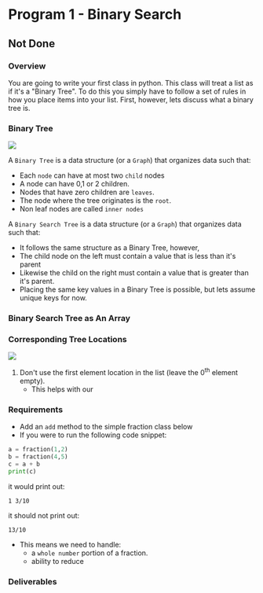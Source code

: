 
# Program 1 - Binary Search

## Not Done

### Overview

You are going to write your first class in python. This class will treat a list as if it's a "Binary Tree". 
To do this you simply have to follow a set of rules in how you place items into your list. First, however,
lets discuss what a binary tree is. 

### Binary Tree

![](http://cramster-image.s3.amazonaws.com/definitions/computerscience-5-img-1.png)

A `Binary Tree` is a data structure (or a `Graph`) that organizes data such that:
- Each `node` can have at most two `child` nodes 
- A node can have 0,1 or 2 children. 
- Nodes that have zero children are `leaves`. 
- The node where the tree originates is the `root`. 
- Non leaf nodes are called `inner nodes`

A `Binary Search Tree` is a data structure (or a `Graph`) that organizes data such that:

- It follows the same structure as a Binary Tree, however,
- The child node on the left must contain a value that is less than it's parent 
- Likewise the child on the right must contain a value that is greater than it's parent. 
- Placing the same key values in a Binary Tree is possible, but lets assume unique keys for now.

### Binary Search Tree as An Array


### Corresponding Tree Locations

![](http://www.brpreiss.com/books/opus4/html/img1458.gif)

1. Don't use the first element location in the list (leave the 0<sup>th</sup> element empty).
    - This helps with our 

### Requirements
- Add an `add` method to the simple fraction class below
- If you were to run the following code snippet:

```python
a = fraction(1,2)
b = fraction(4,5)
c = a + b
print(c)
```
it would print out:
```
1 3/10
```
it should not print out:

```
13/10
```

- This means we need to handle:
    - a `whole number` portion of a fraction.
    - ability to reduce 

### Deliverables
